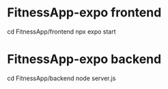 ﻿# FitnessApp-expo frontend
cd FitnessApp/frontend
npx expo start

# FitnessApp-expo backend
cd FitnessApp/backend
node server.js
